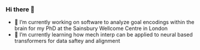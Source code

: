 ### Hi there 👋

- 🔭 I’m currently working on software to analyze goal encodings within the brain for my PhD at the Sainsbury Wellcome Centre in London
- 🌱 I’m currently learning how mech interp can be applied to neural based transformers for data saftey and alignment 
